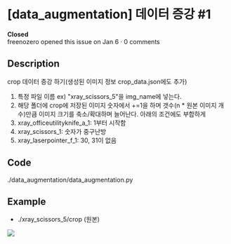 # [data_augmentation] 데이터 증강 #1
**Closed** <br> freenozero opened this issue on Jan 6 · 0 comments

## Description
crop 데이터 증강 하기(생성된 이미지 정보 crop_data.json에도 추가)
1.	특정 파일 이름 ex) "xray_scissors_5"을 img_name에 넣는다.
2.	해당 폴더에 crop에 저장된 이미지 숫자에서 +=1을 하며 갯수(n * 원본 이미지 개수)만큼 이미지 크기를 축소/확대하며 늘어난다.
아래의 조건에도 부합하게
1. xray_officeutilityknife_a_1: 1부터 시작함
2. xray_scissors_1: 숫자가 중구난방
4. xray_laserpointer_f_1: 30, 31이 없음

## Code
./data_augmentation/data_augmentation.py

## Example
- ./xray_scissors_5/crop (원본)
<img src="./#1/1.png">
